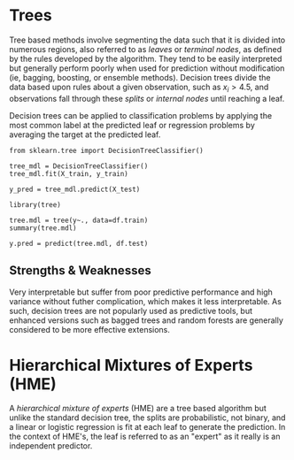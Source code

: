 # Trees

Tree based methods involve segmenting the data such that it is divided into numerous regions, also referred to as _leaves_ or _terminal nodes_, as defined by the rules developed by the algorithm. They tend to be easily interpreted but generally perform poorly when used for prediction without modification (ie, bagging, boosting, or ensemble methods). Decision trees divide the data based upon rules about a given observation, such as $x_i > 4.5$, and observations fall through these _splits_ or _internal nodes_ until reaching a leaf.

Decision trees can be applied to classification problems by applying the most common label at the predicted leaf or regression problems by averaging the target at the predicted leaf.

```{python}
from sklearn.tree import DecisionTreeClassifier()

tree_mdl = DecisionTreeClassifier()
tree_mdl.fit(X_train, y_train)

y_pred = tree_mdl.predict(X_test)
```

```{r}
library(tree)

tree.mdl = tree(y~., data=df.train)
summary(tree.mdl)

y.pred = predict(tree.mdl, df.test)
```

## Strengths & Weaknesses

Very interpretable but suffer from poor predictive performance and high variance without futher complication, which makes it less interpretable. As such, decision trees are not popularly used as predictive tools, but enhanced versions such as bagged trees and random forests are generally considered to be more effective extensions.

# Hierarchical Mixtures of Experts (HME)

A _hierarchical mixture of experts_ (HME) are a tree based algorithm but unlike the standard decision tree, the splits are probabilistic, not binary, and a linear or logistic regression is fit at each leaf to generate the prediction. In the context of HME's, the leaf is referred to as an "expert" as it really is an independent predictor.